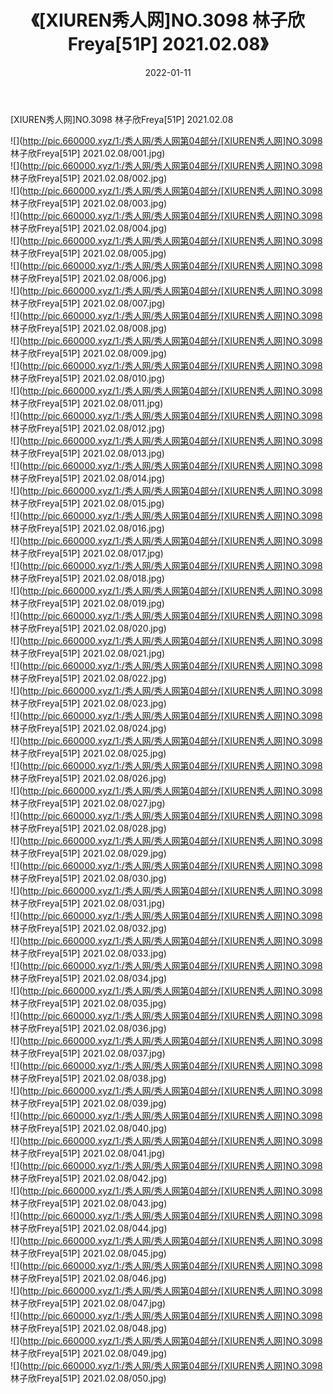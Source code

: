 ﻿---
layout: post
title:  《[XIUREN秀人网]NO.3098 林子欣Freya[51P] 2021.02.08》
date:   2022-01-11
img: http://pic.660000.xyz/1:/秀人网/秀人网第04部分/[XIUREN秀人网]NO.3098 林子欣Freya[51P] 2021.02.08/000.jpg
categories: [美女, 清纯, 唯美]
---

[XIUREN秀人网]NO.3098 林子欣Freya[51P] 2021.02.08

 ![](http://pic.660000.xyz/1:/秀人网/秀人网第04部分/[XIUREN秀人网]NO.3098 林子欣Freya[51P] 2021.02.08/001.jpg) <br>![](http://pic.660000.xyz/1:/秀人网/秀人网第04部分/[XIUREN秀人网]NO.3098 林子欣Freya[51P] 2021.02.08/002.jpg) <br>![](http://pic.660000.xyz/1:/秀人网/秀人网第04部分/[XIUREN秀人网]NO.3098 林子欣Freya[51P] 2021.02.08/003.jpg) <br>![](http://pic.660000.xyz/1:/秀人网/秀人网第04部分/[XIUREN秀人网]NO.3098 林子欣Freya[51P] 2021.02.08/004.jpg) <br>![](http://pic.660000.xyz/1:/秀人网/秀人网第04部分/[XIUREN秀人网]NO.3098 林子欣Freya[51P] 2021.02.08/005.jpg) <br>![](http://pic.660000.xyz/1:/秀人网/秀人网第04部分/[XIUREN秀人网]NO.3098 林子欣Freya[51P] 2021.02.08/006.jpg) <br>![](http://pic.660000.xyz/1:/秀人网/秀人网第04部分/[XIUREN秀人网]NO.3098 林子欣Freya[51P] 2021.02.08/007.jpg) <br>![](http://pic.660000.xyz/1:/秀人网/秀人网第04部分/[XIUREN秀人网]NO.3098 林子欣Freya[51P] 2021.02.08/008.jpg) <br>![](http://pic.660000.xyz/1:/秀人网/秀人网第04部分/[XIUREN秀人网]NO.3098 林子欣Freya[51P] 2021.02.08/009.jpg) <br>![](http://pic.660000.xyz/1:/秀人网/秀人网第04部分/[XIUREN秀人网]NO.3098 林子欣Freya[51P] 2021.02.08/010.jpg) <br>![](http://pic.660000.xyz/1:/秀人网/秀人网第04部分/[XIUREN秀人网]NO.3098 林子欣Freya[51P] 2021.02.08/011.jpg) <br>![](http://pic.660000.xyz/1:/秀人网/秀人网第04部分/[XIUREN秀人网]NO.3098 林子欣Freya[51P] 2021.02.08/012.jpg) <br>![](http://pic.660000.xyz/1:/秀人网/秀人网第04部分/[XIUREN秀人网]NO.3098 林子欣Freya[51P] 2021.02.08/013.jpg) <br>![](http://pic.660000.xyz/1:/秀人网/秀人网第04部分/[XIUREN秀人网]NO.3098 林子欣Freya[51P] 2021.02.08/014.jpg) <br>![](http://pic.660000.xyz/1:/秀人网/秀人网第04部分/[XIUREN秀人网]NO.3098 林子欣Freya[51P] 2021.02.08/015.jpg) <br>![](http://pic.660000.xyz/1:/秀人网/秀人网第04部分/[XIUREN秀人网]NO.3098 林子欣Freya[51P] 2021.02.08/016.jpg) <br>![](http://pic.660000.xyz/1:/秀人网/秀人网第04部分/[XIUREN秀人网]NO.3098 林子欣Freya[51P] 2021.02.08/017.jpg) <br>![](http://pic.660000.xyz/1:/秀人网/秀人网第04部分/[XIUREN秀人网]NO.3098 林子欣Freya[51P] 2021.02.08/018.jpg) <br>![](http://pic.660000.xyz/1:/秀人网/秀人网第04部分/[XIUREN秀人网]NO.3098 林子欣Freya[51P] 2021.02.08/019.jpg) <br>![](http://pic.660000.xyz/1:/秀人网/秀人网第04部分/[XIUREN秀人网]NO.3098 林子欣Freya[51P] 2021.02.08/020.jpg) <br>![](http://pic.660000.xyz/1:/秀人网/秀人网第04部分/[XIUREN秀人网]NO.3098 林子欣Freya[51P] 2021.02.08/021.jpg) <br>![](http://pic.660000.xyz/1:/秀人网/秀人网第04部分/[XIUREN秀人网]NO.3098 林子欣Freya[51P] 2021.02.08/022.jpg) <br>![](http://pic.660000.xyz/1:/秀人网/秀人网第04部分/[XIUREN秀人网]NO.3098 林子欣Freya[51P] 2021.02.08/023.jpg) <br>![](http://pic.660000.xyz/1:/秀人网/秀人网第04部分/[XIUREN秀人网]NO.3098 林子欣Freya[51P] 2021.02.08/024.jpg) <br>![](http://pic.660000.xyz/1:/秀人网/秀人网第04部分/[XIUREN秀人网]NO.3098 林子欣Freya[51P] 2021.02.08/025.jpg) <br>![](http://pic.660000.xyz/1:/秀人网/秀人网第04部分/[XIUREN秀人网]NO.3098 林子欣Freya[51P] 2021.02.08/026.jpg) <br>![](http://pic.660000.xyz/1:/秀人网/秀人网第04部分/[XIUREN秀人网]NO.3098 林子欣Freya[51P] 2021.02.08/027.jpg) <br>![](http://pic.660000.xyz/1:/秀人网/秀人网第04部分/[XIUREN秀人网]NO.3098 林子欣Freya[51P] 2021.02.08/028.jpg) <br>![](http://pic.660000.xyz/1:/秀人网/秀人网第04部分/[XIUREN秀人网]NO.3098 林子欣Freya[51P] 2021.02.08/029.jpg) <br>![](http://pic.660000.xyz/1:/秀人网/秀人网第04部分/[XIUREN秀人网]NO.3098 林子欣Freya[51P] 2021.02.08/030.jpg) <br>![](http://pic.660000.xyz/1:/秀人网/秀人网第04部分/[XIUREN秀人网]NO.3098 林子欣Freya[51P] 2021.02.08/031.jpg) <br>![](http://pic.660000.xyz/1:/秀人网/秀人网第04部分/[XIUREN秀人网]NO.3098 林子欣Freya[51P] 2021.02.08/032.jpg) <br>![](http://pic.660000.xyz/1:/秀人网/秀人网第04部分/[XIUREN秀人网]NO.3098 林子欣Freya[51P] 2021.02.08/033.jpg) <br>![](http://pic.660000.xyz/1:/秀人网/秀人网第04部分/[XIUREN秀人网]NO.3098 林子欣Freya[51P] 2021.02.08/034.jpg) <br>![](http://pic.660000.xyz/1:/秀人网/秀人网第04部分/[XIUREN秀人网]NO.3098 林子欣Freya[51P] 2021.02.08/035.jpg) <br>![](http://pic.660000.xyz/1:/秀人网/秀人网第04部分/[XIUREN秀人网]NO.3098 林子欣Freya[51P] 2021.02.08/036.jpg) <br>![](http://pic.660000.xyz/1:/秀人网/秀人网第04部分/[XIUREN秀人网]NO.3098 林子欣Freya[51P] 2021.02.08/037.jpg) <br>![](http://pic.660000.xyz/1:/秀人网/秀人网第04部分/[XIUREN秀人网]NO.3098 林子欣Freya[51P] 2021.02.08/038.jpg) <br>![](http://pic.660000.xyz/1:/秀人网/秀人网第04部分/[XIUREN秀人网]NO.3098 林子欣Freya[51P] 2021.02.08/039.jpg) <br>![](http://pic.660000.xyz/1:/秀人网/秀人网第04部分/[XIUREN秀人网]NO.3098 林子欣Freya[51P] 2021.02.08/040.jpg) <br>![](http://pic.660000.xyz/1:/秀人网/秀人网第04部分/[XIUREN秀人网]NO.3098 林子欣Freya[51P] 2021.02.08/041.jpg) <br>![](http://pic.660000.xyz/1:/秀人网/秀人网第04部分/[XIUREN秀人网]NO.3098 林子欣Freya[51P] 2021.02.08/042.jpg) <br>![](http://pic.660000.xyz/1:/秀人网/秀人网第04部分/[XIUREN秀人网]NO.3098 林子欣Freya[51P] 2021.02.08/043.jpg) <br>![](http://pic.660000.xyz/1:/秀人网/秀人网第04部分/[XIUREN秀人网]NO.3098 林子欣Freya[51P] 2021.02.08/044.jpg) <br>![](http://pic.660000.xyz/1:/秀人网/秀人网第04部分/[XIUREN秀人网]NO.3098 林子欣Freya[51P] 2021.02.08/045.jpg) <br>![](http://pic.660000.xyz/1:/秀人网/秀人网第04部分/[XIUREN秀人网]NO.3098 林子欣Freya[51P] 2021.02.08/046.jpg) <br>![](http://pic.660000.xyz/1:/秀人网/秀人网第04部分/[XIUREN秀人网]NO.3098 林子欣Freya[51P] 2021.02.08/047.jpg) <br>![](http://pic.660000.xyz/1:/秀人网/秀人网第04部分/[XIUREN秀人网]NO.3098 林子欣Freya[51P] 2021.02.08/048.jpg) <br>![](http://pic.660000.xyz/1:/秀人网/秀人网第04部分/[XIUREN秀人网]NO.3098 林子欣Freya[51P] 2021.02.08/049.jpg) <br>![](http://pic.660000.xyz/1:/秀人网/秀人网第04部分/[XIUREN秀人网]NO.3098 林子欣Freya[51P] 2021.02.08/050.jpg) <br>